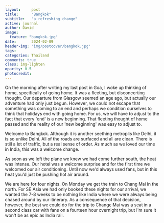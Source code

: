 ```yaml
---
layout:     post
title:      "Bangkok"
subtitle:   "a refreshing change"
active: journal
author: David
image:
  feature: "bangkok.jpg"
date:       2024-02-09
header-img: "img/postcover/bangkok.jpg"
tags: 
categories: Thailand
comments: true
class: img-lighten 
opacity: 0.5
photocredit:
---
```


On the morning after writing my last post in Goa, I woke up thinking of home, specifically of going home. It was a fleeting, but disconcerting thought. Our departure from Glasgow seemed an age ago, but actually our adventure had only just begun. However, we could not escape that something was coming to an end and perhaps we condition ourselves to think that holidays end with going home. For us, we will have to adjust to the fact that every 'end' is a new beginning. That fleeting thought of home passed and the reality of our 'new beginning' was easy to adjust to.

Welcome to Bangkok. Although it is another seething metroplis like Delhi, it is so unlike Delhi. All of the roads are surfaced and all are clean. There is still a lot of traffic, but a real sense of order. As much as we loved our time in India, this was a welcome change.

As soon as we left the plane we knew we had come further south, the heat was intense. Our hotel was a welcome surprise and for the first time we welcomed our air conditioning. Until now we'd always used fans, but in this heat you'd just be pushing hot air around.

We are here for four nights. On Monday we get the train to Chang Mai in the north. For SE Asia we had only booked these nights for our arrival, we wanted the 7-8 weeks to be nothing like India where we were always being chased around by our itinerary. As a consequence of that decision, however, the best we could do for the trip to Change Mai was a seat in a second class car with fans on a fourteen hour overnight trip, but I'm sure it won't be as epic as India rail.







